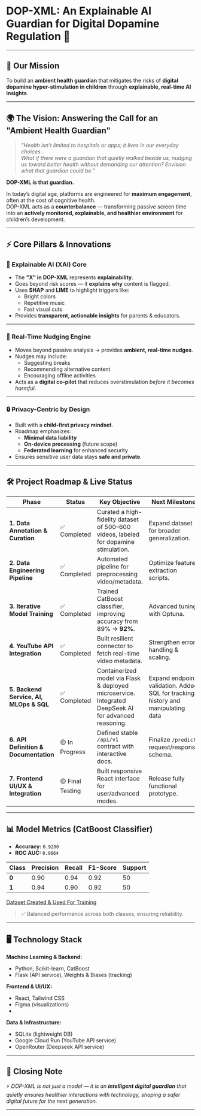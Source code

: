 #  DOP-XML: An Explainable AI Guardian for Digital Dopamine Regulation 🚀

---

## 🎯 Our Mission
To build an **ambient health guardian** that mitigates the risks of **digital dopamine hyper-stimulation in children** through **explainable, real-time AI insights**.

---

## 🌍 The Vision: Answering the Call for an "Ambient Health Guardian"
> *"Health isn’t limited to hospitals or apps; it lives in our everyday choices...  
> What if there were a guardian that quietly walked beside us, nudging us toward better health without demanding our attention? Envision what that guardian could be."*

**DOP-XML is that guardian.**  

In today’s digital age, platforms are engineered for **maximum engagement**, often at the cost of cognitive health.  
DOP-XML acts as a **counterbalance** — transforming passive screen time into an **actively monitored, explainable, and healthier environment** for children’s development.  

---

## ⚡ Core Pillars & Innovations

### 🧠 Explainable AI (XAI) Core
- The **"X" in DOP-XML** represents **explainability**.  
- Goes beyond risk scores — it **explains why** content is flagged.  
- Uses **SHAP** and **LIME** to highlight triggers like:  
  - Bright colors  
  - Repetitive music  
  - Fast visual cuts  
- Provides **transparent, actionable insights** for parents & educators.

---

### 🚀 Real-Time Nudging Engine
- Moves beyond passive analysis → provides **ambient, real-time nudges**.  
- Nudges may include:  
  - Suggesting breaks  
  - Recommending alternative content  
  - Encouraging offline activities  
- Acts as a **digital co-pilot** that reduces overstimulation *before it becomes harmful*.  

---

### 🔒 Privacy-Centric by Design
- Built with a **child-first privacy mindset**.  
- Roadmap emphasizes:  
  - **Minimal data liability**  
  - **On-device processing** (future scope)  
  - **Federated learning** for enhanced security  
- Ensures sensitive user data stays **safe and private**.  

---

## 🛠️ Project Roadmap & Live Status

| Phase | Status | Key Objective | Next Milestone |
|-------|--------|---------------|----------------|
| **1. Data Annotation & Curation** | ✅ Completed | Curated a high-fidelity dataset of 500–600 videos, labeled for dopamine stimulation. | Expand dataset for broader generalization. |
| **2. Data Engineering Pipeline** | ✅ Completed | Automated pipeline for preprocessing video/metadata. | Optimize feature extraction scripts. |
| **3. Iterative Model Training** | ✅ Completed | Trained CatBoost classifier, improving accuracy from 89% → **92%**. | Advanced tuning with Optuna. |
| **4. YouTube API Integration** | ✅ Completed | Built resilient connector to fetch real-time video metadata. | Strengthen error handling & scaling. |
| **5. Backend Service, AI, MLOps & SQL** | ✅ Completed | Containerized model via Flask & deployed microservice. Integrated DeepSeek AI for advanced reasoning. | Expand endpoint validation. Added SQL for tracking history and manipulating data |
| **6. API Definition & Documentation** | 🟡 In Progress | Defined stable `/api/v1` contract with interactive docs. | Finalize `/predict` request/response schema. |
| **7. Frontend UI/UX & Integration** | 🟡 Final Testing | Built responsive React interface for user/advanced modes. | Release fully functional prototype. |

---

## 📊 Model Metrics (CatBoost Classifier)

- **Accuracy:** `0.9200`  
- **ROC AUC:** `0.9664`  

| Class | Precision | Recall | F1-Score | Support |
|-------|-----------|--------|----------|---------|
| **0** | 0.90      | 0.94   | 0.92     | 50      |
| **1** | 0.94      | 0.90   | 0.92     | 50      |

[Dataset Created & Used For Training](https://github.com/Sanjaykumar030/DOP-XML/blob/main/Dopamine_Data.xlsx)


> ✅ Balanced performance across both classes, ensuring reliability.

---

## 🖥️ Technology Stack

**Machine Learning & Backend:**  
- Python, Scikit-learn, CatBoost  
- Flask (API service), Weights & Biases (tracking)  

**Frontend & UI/UX:**  
- React, Tailwind CSS  
- Figma (visualizations)
-   

**Data & Infrastructure:**  
- SQLite (lightweight DB)  
- Google Cloud Run (YouTube API service)
- OpenRouter (Deepseek API service)  

---

## 🌟 Closing Note
⚡ *DOP-XML is not just a model — it is an **intelligent digital guardian** that quietly ensures healthier interactions with technology, shaping a safer digital future for the next generation.*  

---
